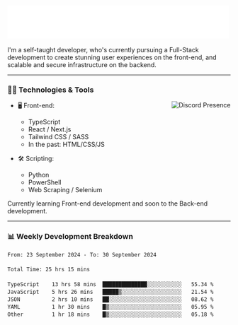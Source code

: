 <img src="assets/wave.svg" alt=":wave:" />

I'm a self-taught developer, who's currently pursuing a Full-Stack development to create stunning user experiences on the front-end, and scalable and secure infrastructure on the backend.

---

### 🧑‍💻 Technologies & Tools

<a href="https://discord.com/users/414304208649453568" target="_blank" rel="nofollow">
   <img src="https://lanyard-profile-readme.vercel.app/api/414304208649453568?idleMessage=Probably%20doing%20something%20else..." alt="Discord Presence" align="right">
</a>

- 🖥️ Front-end:

  - TypeScript
  - React / Next.js
  - Tailwind CSS / SASS
  - In the past: HTML/CSS/JS

- 🛠 Scripting:

  - Python
  - PowerShell
  - Web Scraping / Selenium

Currently learning Front-end development and soon to the Back-end development.

---

### 📊 Weekly Development Breakdown

<!-- ![ccrsxx's GitHub Stats](https://github-readme-stats.vercel.app/api?username=ccrsxx&count_private=true&theme=tokyonight) -->
<!-- ![ccrsxx's Top Langs](https://github-readme-stats.vercel.app/api/top-langs/?username=ccrsxx&hide=lua,java,html&theme=tokyonight) -->

<!--START_SECTION:waka-->

```txt
From: 23 September 2024 - To: 30 September 2024

Total Time: 25 hrs 15 mins

TypeScript    13 hrs 58 mins  ██████████████░░░░░░░░░░░   55.34 %
JavaScript    5 hrs 26 mins   █████▒░░░░░░░░░░░░░░░░░░░   21.54 %
JSON          2 hrs 10 mins   ██░░░░░░░░░░░░░░░░░░░░░░░   08.62 %
YAML          1 hr 30 mins    █▒░░░░░░░░░░░░░░░░░░░░░░░   05.95 %
Other         1 hr 18 mins    █▒░░░░░░░░░░░░░░░░░░░░░░░   05.18 %
```

<!--END_SECTION:waka-->
